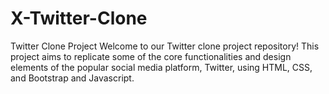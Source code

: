 # X-Twitter-Clone
Twitter Clone Project Welcome to our Twitter clone project repository! This project aims to replicate some of the core functionalities and design elements of the popular social media platform, Twitter, using HTML, CSS, and Bootstrap and Javascript.
